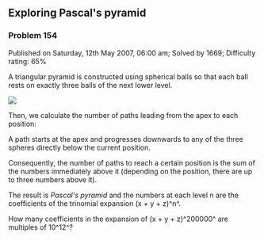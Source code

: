 Exploring Pascal's pyramid
--------------------------

### Problem 154

Published on Saturday, 12th May 2007, 06:00 am; Solved by 1669;
Difficulty rating: 65%

A triangular pyramid is constructed using spherical balls so that each
ball rests on exactly three balls of the next lower level.

![](project/images/p154_pyramid.gif)

Then, we calculate the number of paths leading from the apex to each
position:

A path starts at the apex and progresses downwards to any of the three
spheres directly below the current position.

Consequently, the number of paths to reach a certain position is the sum
of the numbers immediately above it (depending on the position, there
are up to three numbers above it).

The result is *Pascal's pyramid* and the numbers at each level n are the
coefficients of the trinomial expansion (x + y + z)^n^.

How many coefficients in the expansion of (x + y + z)^200000^ are
multiples of 10^12^?
